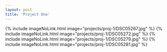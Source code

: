 ```yaml
---
layout: post
title: 'Project One'
---
```


{% include imageNoLink.html image="projects/proj-1/DSC05267.jpg" %}
{% include imageNoLink.html image="projects/proj-1/DSC05272.jpg" %}
{% include imageNoLink.html image="projects/proj-1/DSC05279.jpg" %}
{% include imageNoLink.html image="projects/proj-1/DSC05281.jpg" %}

